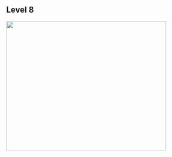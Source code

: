 ## Level 8 ##
<a href='http://www.youtube.com/watch?feature=player_embedded&v=UM2RIQBmaOE' target='_blank'><img src='http://img.youtube.com/vi/UM2RIQBmaOE/0.jpg' width='425' height=344 /></a>